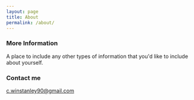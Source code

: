 ```yaml
---
layout: page
title: About
permalink: /about/
---
```




### More Information

A place to include any other types of information that you'd like to include about yourself.

### Contact me

[c.winstanley90@gmail.com](mailto:c.winstanley@gmail.com)
